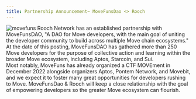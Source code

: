 ```yaml
---
title: Partnership Announcement~ MoveFunsDao <> Rooch
---
```

![movefuns](https://user-images.githubusercontent.com/99104408/217434466-c5670401-0094-4386-b0de-699e25f31650.png)
Rooch Network has an established partnership with MoveFunsDAO, "A DAO for Move developers, with the main goal of uniting the developer community to build across multiple Move chain ecosystems." At the date of this posting, MoveFunsDAO has gathered more than 250 Move developers for the purpose of collective action and learning within the broader Move ecosystem, including Aptos, Starcoin, and Sui.  
Most notably, MoveFuns has already organized a CTF MOVEment in December 2022 alongside organizers Aptos, Pontem Network, and Movebit, and we expect it to foster many great opportunities for developers rushing to Move. 
MoveFunsDao & Rooch will keep a close relationship with the goal of empowering developers so the greater Move ecosystem can flourish. 

